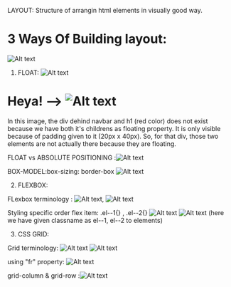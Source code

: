 LAYOUT: Structure of arrangin html elements in visually good way.

# 3 Ways Of Building layout:

![Alt text](image-1.png)

1. FLOAT:
   ![Alt text](image-2.png)

# Heya! --> ![Alt text](image-3.png)

In this image, the div dehind navbar and h1 (red color) does not exist because we have both it's childrens as floating property. It is only visible because of padding given to it (20px x 40px).
So, for that div, those two elements are not actually there because they are floating.

FLOAT vs ABSOLUTE POSITIONING :![Alt text](image-4.png)

BOX-MODEL:box-sizing: border-box ![Alt text](image-5.png)

2. FLEXBOX:

FLexbox terminology : ![Alt text](image-7.png), ![Alt text](image-8.png)

Styling specific order flex item: .el--1{} , .el--2{} ![Alt text](image-9.png) ![Alt text](image-11.png)
(here we have given classname as el--1, el--2 to elements)

3. CSS GRID:

Grid terminology: ![Alt text](image-12.png) ![Alt text](image-13.png)

using "fr" property: ![Alt text](image-14.png)

grid-column & grid-row :![Alt text](image-15.png)
